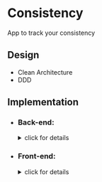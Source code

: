 # Consistency
App to track your consistency

## Design

- Clean Architecture
- DDD

## Implementation
  * ### Back-end:
    <details>
      <summary>click for details</summary>

      - .NET 6 
      - C#
      - ASP.NET Minimal Web API
      -	MongoDB
      -	Postgres
      - [Ocelot](https://ocelot.readthedocs.io/) : .NET core API Gateway
    </details>
  * ### Front-end:
    <details>
      <summary>click for details</summary>
  
      - Blazor WebAssembly
      - JWT Authentication
      - Local Storage
      - Consume REST API
      -	Bootstrap
    </details>
